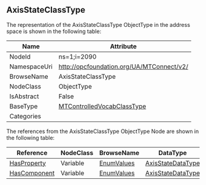 <!-- objecttype -->
## AxisStateClassType
  
<!-- end of text -->
The representation of the AxisStateClassType ObjectType in the address space is shown in the following table:  

|Name|Attribute|
|---|---|
|NodeId|ns=1;i=2090|
|NamespaceUri|http://opcfoundation.org/UA/MTConnect/v2/|
|BrowseName|AxisStateClassType|
|NodeClass|ObjectType|
|IsAbstract|False|
|BaseType|[MTControlledVocabClassType](../../ObjectTypes/MTControlledVocabClassType/readme.md)|
|Categories||

The references from the AxisStateClassType ObjectType Node are shown in the following table:  

|Reference|NodeClass|BrowseName|DataType|TypeDefinition|ModellingRule|
|---|---|---|---|---|---|
|[HasProperty](../../../Core/ReferenceTypes/HasProperty/readme.md)|Variable|[EnumValues](#EnumValues)|[AxisStateDataType](../../DataTypes/AxisStateDataType/readme.md)|[AxisStateDataType](../../DataTypes/AxisStateDataType/readme.md)|[Mandatory](../../../Core/Objects/Mandatory/readme.md)|
|[HasComponent](../../../Core/ReferenceTypes/HasComponent/readme.md)|Variable|[EnumValues](#EnumValues)|[AxisStateDataType](../../DataTypes/AxisStateDataType/readme.md)|[AxisStateDataType](../../DataTypes/AxisStateDataType/readme.md)|[Mandatory](../../../Core/Objects/Mandatory/readme.md)|



